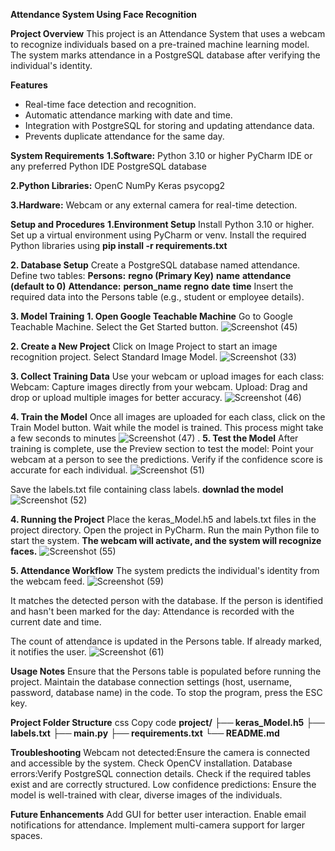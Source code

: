 **Attendance System Using Face Recognition**

**Project Overview**
This project is an Attendance System that uses a webcam to recognize individuals based on a pre-trained machine learning model. 
The system marks attendance in a PostgreSQL database after verifying the individual's identity.

**Features**
* Real-time face detection and recognition.
* Automatic attendance marking with date and time.
* Integration with PostgreSQL for storing and updating attendance data.
* Prevents duplicate attendance for the same day.

**System Requirements**
**1.Software:**
Python 3.10 or higher
PyCharm IDE or any preferred Python IDE
PostgreSQL database

**2.Python Libraries:**
OpenC
NumPy
Keras
psycopg2

**3.Hardware:**
Webcam or any external camera for real-time detection.

**Setup and Procedures**
**1.Environment Setup**
Install Python 3.10 or higher.
Set up a virtual environment using PyCharm or venv.
Install the required Python libraries using
**pip install -r requirements.txt**

**2. Database Setup**
Create a PostgreSQL database named attendance.
Define two tables:
**Persons:**
**regno (Primary Key)**
**name**
**attendance (default to 0)**
**Attendance:**
**person_name**
**regno**
**date**
**time**
Insert the required data into the Persons table (e.g., student or employee details).

**3. Model Training**
**1. Open Google Teachable Machine**
Go to Google Teachable Machine.
Select the Get Started button.
![Screenshot (45)](https://github.com/user-attachments/assets/22e15bbb-134d-48f1-aa1e-531ae27191e8)

**2. Create a New Project**
Click on Image Project to start an image recognition project.
Select Standard Image Model.
![Screenshot (33)](https://github.com/user-attachments/assets/6c76b7ec-a57a-4d9a-8280-861138c8ade3)

**3. Collect Training Data**
Use your webcam or upload images for each class:
Webcam: Capture images directly from your webcam.
Upload: Drag and drop or upload multiple images for better accuracy.
![Screenshot (46)](https://github.com/user-attachments/assets/b86a2f3d-552f-4b0e-865a-7e8825aa16ee)


**4. Train the Model**
Once all images are uploaded for each class, click on the Train Model button.
Wait while the model is trained. This process might take a few seconds to minutes
![Screenshot (47)](https://github.com/user-attachments/assets/d866b246-bdfb-43ff-bd29-c1128bdd3415)
.
**5. Test the Model**
After training is complete, use the Preview section to test the model:
Point your webcam at a person to see the predictions.
Verify if the confidence score is accurate for each individual.
![Screenshot (51)](https://github.com/user-attachments/assets/daa0972b-1fb9-4423-968a-5cce601604f6)


Save the labels.txt file containing class labels.
**downlad the model**
![Screenshot (52)](https://github.com/user-attachments/assets/7e809c05-2145-4f00-885f-441ca40406f9)



**4. Running the Project**
Place the keras_Model.h5 and labels.txt files in the project directory.
Open the project in PyCharm.
Run the main Python file to start the system.
**The webcam will activate, and the system will recognize faces.**
![Screenshot (55)](https://github.com/user-attachments/assets/203331a0-fcbb-4182-9569-4e41b21b06ff)

**5. Attendance Workflow**
The system predicts the individual's identity from the webcam feed.
![Screenshot (59)](https://github.com/user-attachments/assets/590eb94e-d214-4d86-9131-546dd47b7cb9)

It matches the detected person with the database.
If the person is identified and hasn't been marked for the day:
Attendance is recorded with the current date and time.

The count of attendance is updated in the Persons table.
If already marked, it notifies the user.
![Screenshot (61)](https://github.com/user-attachments/assets/199a727a-8173-400c-b228-7c437e14a461)


**Usage Notes**
Ensure that the Persons table is populated before running the project.
Maintain the database connection settings (host, username, password, database name) in the code.
To stop the program, press the ESC key.

**Project Folder Structure**
css
Copy code
**project/**
**├── keras_Model.h5**
**├── labels.txt**
**├── main.py**
**├── requirements.txt**
**└── README.md**

**Troubleshooting**
Webcam not detected:Ensure the camera is connected and accessible by the system.
Check OpenCV installation.
Database errors:Verify PostgreSQL connection details.
Check if the required tables exist and are correctly structured.
Low confidence predictions: Ensure the model is well-trained with clear, diverse images of the individuals.

**Future Enhancements**
Add GUI for better user interaction.
Enable email notifications for attendance.
Implement multi-camera support for larger spaces.



